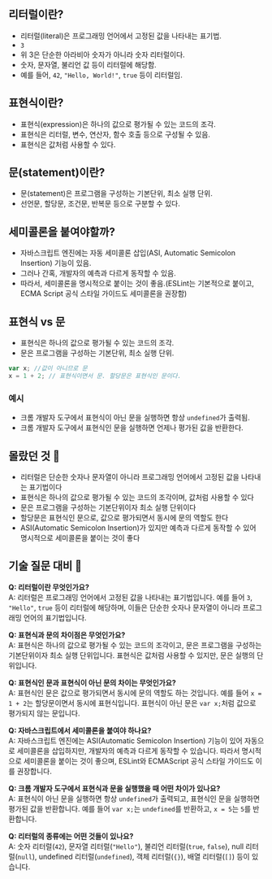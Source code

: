 ## 리터럴이란?

-   리터럴(literal)은 프로그래밍 언어에서 고정된 값을 나타내는 표기법.
-   `3`
-   위 3은 단순한 아라비아 숫자가 아니라 숫자 리터럴이다.
-   숫자, 문자열, 불리언 값 등이 리터럴에 해당함.
-   예를 들어, `42`, `"Hello, World!"`, `true` 등이 리터럴임.

## 표현식이란?

-   표현식(expression)은 하나의 값으로 평가될 수 있는 코드의 조각.
-   표현식은 리터럴, 변수, 연산자, 함수 호출 등으로 구성될 수 있음.
-   표현식은 값처럼 사용할 수 있다.

## 문(statement)이란?

-   문(statement)은 프로그램을 구성하는 기본단위, 최소 실행 단위.
-   선언문, 할당문, 조건문, 반복문 등으로 구분할 수 있다.

## 세미콜론을 붙여야할까?

-   자바스크립트 엔진에는 자동 세미콜론 삽입(ASI, Automatic Semicolon Insertion) 기능이 있음.
-   그러나 간혹, 개발자의 예측과 다르게 동작할 수 있음.
-   따라서, 세미콜론을 명시적으로 붙이는 것이 좋음.(ESLint는 기본적으로 붙이고, ECMA Script 공식 스타일 가이드도 세미콜론을 권장함)

## 표현식 vs 문

-   표현식은 하나의 값으로 평가될 수 있는 코드의 조각.
-   문은 프로그램을 구성하는 기본단위, 최소 실행 단위.

```js
var x; //값이 아니므로 문
x = 1 + 2; // 표현식이면서 문. 할당문은 표현식인 문이다.
```

### 예시

-   크롬 개발자 도구에서 표현식이 아닌 문을 실행하면 항상 `undefined`가 출력됨.
-   크롬 개발자 도구에서 표현식인 문을 실행하면 언제나 평가된 값을 반환한다.

## 몰랐던 것 📝

-   리터럴은 단순한 숫자나 문자열이 아니라 프로그래밍 언어에서 고정된 값을 나타내는 표기법이다
-   표현식은 하나의 값으로 평가될 수 있는 코드의 조각이며, 값처럼 사용할 수 있다
-   문은 프로그램을 구성하는 기본단위이자 최소 실행 단위이다
-   할당문은 표현식인 문으로, 값으로 평가되면서 동시에 문의 역할도 한다
-   ASI(Automatic Semicolon Insertion)가 있지만 예측과 다르게 동작할 수 있어 명시적으로 세미콜론을 붙이는 것이 좋다

## 기술 질문 대비 🤔

**Q: 리터럴이란 무엇인가요?**<br />
A: 리터럴은 프로그래밍 언어에서 고정된 값을 나타내는 표기법입니다. 예를 들어 `3`, `"Hello"`, `true` 등이 리터럴에 해당하며, 이들은 단순한 숫자나 문자열이 아니라 프로그래밍 언어의 표기법입니다.

**Q: 표현식과 문의 차이점은 무엇인가요?**<br />
A: 표현식은 하나의 값으로 평가될 수 있는 코드의 조각이고, 문은 프로그램을 구성하는 기본단위이자 최소 실행 단위입니다. 표현식은 값처럼 사용할 수 있지만, 문은 실행의 단위입니다.

**Q: 표현식인 문과 표현식이 아닌 문의 차이는 무엇인가요?**<br />
A: 표현식인 문은 값으로 평가되면서 동시에 문의 역할도 하는 것입니다. 예를 들어 `x = 1 + 2`는 할당문이면서 동시에 표현식입니다. 표현식이 아닌 문은 `var x;`처럼 값으로 평가되지 않는 문입니다.

**Q: 자바스크립트에서 세미콜론을 붙여야 하나요?**<br />
A: 자바스크립트 엔진에는 ASI(Automatic Semicolon Insertion) 기능이 있어 자동으로 세미콜론을 삽입하지만, 개발자의 예측과 다르게 동작할 수 있습니다. 따라서 명시적으로 세미콜론을 붙이는 것이 좋으며, ESLint와 ECMAScript 공식 스타일 가이드도 이를 권장합니다.

**Q: 크롬 개발자 도구에서 표현식과 문을 실행했을 때 어떤 차이가 있나요?**<br />
A: 표현식이 아닌 문을 실행하면 항상 `undefined`가 출력되고, 표현식인 문을 실행하면 평가된 값을 반환합니다. 예를 들어 `var x;`는 `undefined`를 반환하고, `x = 5`는 `5`를 반환합니다.

**Q: 리터럴의 종류에는 어떤 것들이 있나요?**<br />
A: 숫자 리터럴(`42`), 문자열 리터럴(`"Hello"`), 불리언 리터럴(`true`, `false`), null 리터럴(`null`), undefined 리터럴(`undefined`), 객체 리터럴(`{}`), 배열 리터럴(`[]`) 등이 있습니다.
